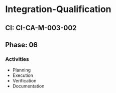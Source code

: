 # Integration-Qualification

## CI: CI-CA-M-003-002
## Phase: 06

### Activities
- Planning
- Execution
- Verification
- Documentation
